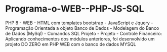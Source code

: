 # Programa-o-WEB--PHP-JS-SQL
PHP 8 - WEB - HTML com templates bootstrap - JavaScript e Jquery - Programação Orientada a objeto  Banco de Dados - Modelagem do Banco de Dados (MySql)  - Comandos SQL  Projeto - Projeto - Controle Financeiro: Aplicando conhecimentos dos módulos anteriores, foi desenvolvido um projeto DO ZERO em PHP WEB  com o banco de dados MYSQL
